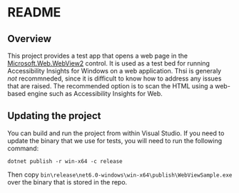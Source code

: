 # README

## Overview
This project provides a test app that opens a web page in the [Microsoft.Web.WebView2](https://www.nuget.org/packages/Microsoft.Web.WebView2) control. It is used as a test bed for running Accessibility Insights for Windows on a web application. Thsi is generaly _not_ recommneded, since it is difficult to know how to address any issues that are raised. The recommended option is to scan the HTML using a web-based engine such as Accessibility Insights for Web.

## Updating the project
You can build and run the project from within Visual Studio. If you need to update the binary that we use for tests, you will need to run the following command:

```
dotnet publish -r win-x64 -c release 
```

Then copy `bin\release\net6.0-windows\win-x64\publish\WebViewSample.exe` over the binary that is stored in the repo.

